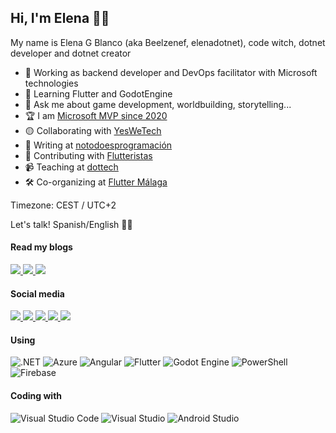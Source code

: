 ## Hi, I'm Elena 👋🏻

My name is Elena G Blanco (aka Beelzenef, elenadotnet), code witch, dotnet developer and dotnet creator

- 🔭 Working as backend developer and DevOps facilitator with Microsoft technologies
- 🌱 Learning Flutter and GodotEngine
- 💬 Ask me about game development, worldbuilding, storytelling...
- 🏆 I am [Microsoft MVP since 2020](https://mvp.microsoft.com/en-US/mvp/profile/a48ee225-38e8-ea11-a813-000d3a8ccaf5)
- 🟡 Collaborating with [YesWeTech](https://www.yeswetech.org/)
- 📝 Writing at [notodoesprogramación](https://www.notodoesprogramacion.es)
- 💜 Contributing with [Flutteristas](https://flutteristas.org/)
- 📹 Teaching at [dottech](https://www.youtube.com/@DotTechES)
- 🛠️ Co-organizing at [Flutter Málaga](https://www.meetup.com/flutter-malaga)

Timezone: CEST / UTC+2

Let's talk! Spanish/English 👍🏻

#### Read my blogs

   <p>
        <a href="https://geekstorming.wordpress.com" target="_blank">
            <img src="https://img.shields.io/badge/WordPress-%23117AC9.svg?style=for-the-badge&logo=WordPress&logoColor=white" />
        </a>
        <a href="https://dev.to/elenadotnet" target="_blank">
            <img src="https://img.shields.io/badge/dev.to-0A0A0A?style=for-the-badge&logo=dev.to&logoColor=white" />
        </a>
         <a href="https://medium.com/@Beelzenef/" target="_blank">
            <img src="https://img.shields.io/badge/Medium-12100E?style=for-the-badge&logo=medium&logoColor=white" />
        </a>
    </p>

#### Social media

   <p>
        <a href="https://www.linkedin.com/in/elena-guzman-blanco/" target="_blank">
            <img src="https://img.shields.io/badge/linkedin-%230077B5.svg?style=for-the-badge&logo=linkedin&logoColor=white" />
        </a>
        <a href="https://twitter.com/Beelzenef_/" target="_blank">
            <img src="https://img.shields.io/badge/Twitter-%231DA1F2.svg?style=for-the-badge&logo=Twitter&logoColor=white" />
        </a>
        <a href="https://www.reddit.com/user/BeelzenefTV/" target="_blank">
           <img src="https://img.shields.io/badge/Reddit-FF4500?style=for-the-badge&logo=reddit&logoColor=white" />
       </a>
      <a href="https://dotnet.social/@beelzenef" target="_blank">
           <img src="https://img.shields.io/badge/-MASTODON-%232B90D9?style=for-the-badge&logo=mastodon&logoColor=white" />
       </a>
      <a href="https://twitch.tv/elenadotnet" target="_blank">
           <img src="https://img.shields.io/badge/Twitch-9347FF?style=for-the-badge&logo=twitch&logoColor=white" />
       </a>
   </p>

#### Using

![.NET](https://img.shields.io/badge/.NET-5C2D91?style=for-the-badge&logo=.net&logoColor=white)
![Azure](https://img.shields.io/badge/azure-%230072C6.svg?style=for-the-badge&logo=microsoftazure&logoColor=white)
![Angular](https://img.shields.io/badge/angular-%23DD0031.svg?style=for-the-badge&logo=angular&logoColor=white)
![Flutter](https://img.shields.io/badge/Flutter-%2302569B.svg?style=for-the-badge&logo=Flutter&logoColor=white)
![Godot Engine](https://img.shields.io/badge/GODOT-%23FFFFFF.svg?style=for-the-badge&logo=godot-engine)
![PowerShell](https://img.shields.io/badge/PowerShell-%235391FE.svg?style=for-the-badge&logo=powershell&logoColor=white)
![Firebase](https://img.shields.io/badge/firebase-%23039BE5.svg?style=for-the-badge&logo=firebase)

#### Coding with

![Visual Studio Code](https://img.shields.io/badge/Visual%20Studio%20Code-0078d7.svg?style=for-the-badge&logo=visual-studio-code&logoColor=white)
![Visual Studio](https://img.shields.io/badge/Visual%20Studio-5C2D91.svg?style=for-the-badge&logo=visual-studio&logoColor=white)
![Android Studio](https://img.shields.io/badge/Android%20Studio-3DDC84.svg?style=for-the-badge&logo=android-studio&logoColor=white)
